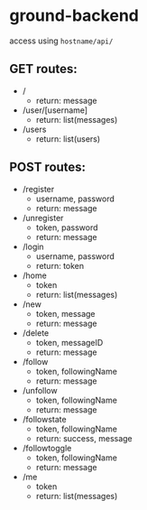 # ground-backend

access using `hostname/api/`

## GET routes:

- /
  - return: message
- /user/[username]
  - return: list(messages)
- /users
  - return: list(users)

## POST routes:

- /register
  - username, password
  - return: message
- /unregister
  - token, password
  - return: message
- /login
  - username, password
  - return: token
- /home
  - token
  - return: list(messages)
- /new
  - token, message
  - return: message
- /delete
  - token, messageID
  - return: message
- /follow
  - token, followingName
  - return: message
- /unfollow
  - token, followingName
  - return: message
- /followstate
  - token, followingName
  - return: success, message
- /followtoggle
  - token, followingName
  - return: message
- /me
  - token
  - return: list(messages)
